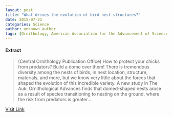 ```yaml
---
layout: post
title: "What drives the evolution of bird nest structures?"
date: 2015-07-21
categories: Science
author: unknown author
tags: [Ornithology, American Association for the Advancement of Science, Biology, Science]
---
```





#### Extract
>(Central Ornithology Publication Office) How to protect your chicks from predators? Build a dome over them! There is tremendous diversity among the nests of birds, in nest location, structure, materials, and more, but we know very little about the forces that shaped the evolution of this incredible variety. A new study in The Auk: Ornithological Advances finds that domed-shaped nests arose as a result of species transitioning to nesting on the ground, where the risk from predators is greater....



[Visit Link](http://www.eurekalert.org/pub_releases/2015-05/copo-wdt050615.php)


